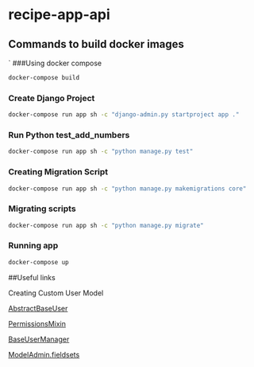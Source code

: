 # recipe-app-api## Commands to build docker images`###Using docker compose ```bashdocker-compose build```### Create Django Project```bashdocker-compose run app sh -c "django-admin.py startproject app ."```### Run Python test_add_numbers```bashdocker-compose run app sh -c "python manage.py test"```### Creating Migration Script ```bashdocker-compose run app sh -c "python manage.py makemigrations core"```### Migrating scripts```bashdocker-compose run app sh -c "python manage.py migrate"```### Running app```bashdocker-compose up```##Useful linksCreating Custom User Model [AbstractBaseUser](https://docs.djangoproject.com/en/2.1/topics/auth/customizing/#django.contrib.auth.models.AbstractBaseUser)[PermissionsMixin](https://docs.djangoproject.com/en/2.1/topics/auth/customizing/#django.contrib.auth.models.PermissionsMixin)[BaseUserManager](https://docs.djangoproject.com/en/2.1/topics/auth/customizing/#django.contrib.auth.models.BaseUserManager)[ModelAdmin.fieldsets](https://docs.djangoproject.com/en/2.1/ref/contrib/admin/#django.contrib.admin.ModelAdmin.fieldsets)